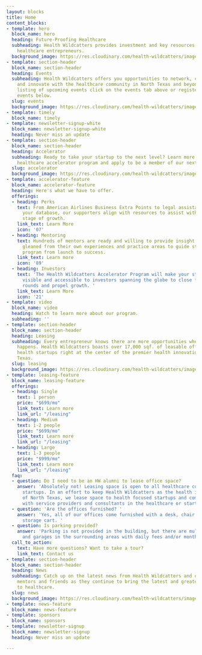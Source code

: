 ```yaml
---
layout: blocks
title: Home
content_blocks:
- template: hero
  block_name: hero
  heading: Future-Proofing Healthcare
  subheading: Health Wildcatters provides investment and key resources to support
    healthcare entrepreneurs.
  background_image: https://res.cloudinary.com/health-wildcatters/image/upload/v1544462470/Website%20hero%20banner%201%20%282%29.jpg
- template: section-header
  block_name: section-header
  heading: Events
  subheading: Health Wildcatters offers you opportunities to network, collaborate
    and innovate with the healthcare community in North Texas and beyond. For a full
    listing of upcoming events click on the events tab above or register for our upcoming
    events below.
  slug: events
  background_image: https://res.cloudinary.com/health-wildcatters/image/upload/v1544400590/Events%20Banner.jpg
- template: timely
  block_name: timely
- template: newsletter-signup-white
  block_name: newsletter-signup-white
  heading: Never miss an update
- template: section-header
  block_name: section-header
  heading: Accelerator
  subheading: Ready to take your startup to the next level? Learn more about our nationally-ranked
    healthcare accelerator program and apply to be a member of our next cohort.
  slug: accelerator
  background_image: https://res.cloudinary.com/health-wildcatters/image/upload/v1544463669/Accelerator%20Banner%20%283%29.jpg
- template: accelerator-feature
  block_name: accelerator-feature
  heading: Here's what we have to offer.
  offerings:
  - heading: Perks
    text: From American Airlines Business Extra Points to legal assistance to hosting
      your database, our supporters align with resources to assist with your current
      stage of growth.
    link_text: Learn More
    icon: '07'
  - heading: Mentoring
    text: Hundreds of mentors are ready and willing to provide insight and counsel
      gleaned from their own experiences and practice areas to guide startups in the
      program from launch to success.
    link_text: Learn more
    icon: '89'
  - heading: Investors
    text: 'The Health Wildcatters Accelerator Program will make your startup credible,
      visible and accessible to investors spanning the globe to close fundraising
      rounds and propel growth. '
    link_text: Learn More
    icon: '21'
- template: video
  block_name: video
  heading: Watch to learn more about our program.
  subheading: ''
- template: section-header
  block_name: section-header
  heading: Leasing
  subheading: Every entrepreneur knows there are more opportunities where the action
    happens. Health Wildcatters boasts over 17,000 sqf. of leasable office space for
    health startups right at the center of the premier health innovation hub in North
    Texas.
  slug: leasing
  background_image: https://res.cloudinary.com/health-wildcatters/image/upload/v1544400605/Leasing%20Banner.jpg
- template: leasing-feature
  block_name: leasing-feature
  offerings:
  - heading: Single
    text: 1 person
    price: "$699/mo"
    link_text: Learn more
    link_url: "/leasing"
  - heading: Medium
    text: 1-2 people
    price: "$699/mo"
    link_text: Learn more
    link_url: "/leasing"
  - heading: Large
    text: 1-3 people
    price: "$999/mo"
    link_text: Learn more
    link_url: "/leasing"
  faq:
  - question: Do I need to be an HW alumni to lease office space?
    answer: 'Absolutely not! Leasing space is open to all healthcare companies and
      startups. In an effort to keep Health Wildcatters as the health innovation hub
      of North Texas, we lease space to health focused startups and companies, along
      with service providers and consultants in the healthcare or startup space. '
  - question: 'Are the offices furnished? '
    answer: 'Yes, all of our offices come furnished with a desk, chair and rolling
      storage cart. '
  - question: Is parking provided?
    answer: 'Parking is not provided in the building, but there are multiple lots
      and garages in the surrounding areas with daily fees and/or monthly memberships.  '
  call_to_action:
    text: Have more questions? Want to take a tour?
    link_text: Contact us
- template: section-header
  block_name: section-header
  heading: News
  subheading: Catch up on the latest news from Health Wildcatters and our alumni,
    mentors and friends as they continue to bring the latest and greatest innovations
    to healthcare.
  slug: news
  background_image: https://res.cloudinary.com/health-wildcatters/image/upload/v1544400610/News%20Banner.jpg
- template: news-feature
  block_name: news-feature
- template: sponsors
  block_name: sponsors
- template: newsletter-signup
  block_name: newsletter-signup
  heading: Never miss an update

---
```

